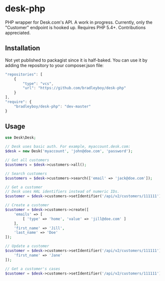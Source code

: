 desk-php
========

PHP wrapper for Desk.com's API. A work in progress. Currently, only the "Customer" endpoint is hooked up. Requires PHP 5.4+. Contributions appreciated.

Installation
------------

Not yet published to packagist since it is half-baked. You can use it by adding the repository to your composer.json file:

```js
"repositories": [
    {
        "type": "vcs",
        "url": "https://github.com/bradleyboy/desk-php"
    }
],
"require": {
    "bradleyboy/desk-php": "dev-master"
}
```

Usage
-----

```php
use Desk\Desk;

// Desk uses basic auth. For example, myaccount.desk.com:
$desk = new Desk('myaccount', 'john@doe.com', 'password');

// Get all customers
$customers = $desk->customers->all();

// Search customers
$customers = $desk->customers->search(['email' => 'jack@doe.com']);

// Get a customer
// Desk uses HAL identifiers instead of numeric IDs.
$customer = $desk->customers->setIdentifier('/api/v2/customers/111111')->get();

// Create a customer
$customer = $desk->customers->create([
    'emails' => [
        [ 'type' => 'home', 'value' => 'jill@doe.com' ]
    ],
    'first_name' => 'Jill',
    'last_name' => 'Doe'
]);

// Update a customer
$customer = $desk->customers->setIdentifier('/api/v2/customers/111111')->update([
    'first_name' => 'Jane'
]);

// Get a customer's cases
$customer = $desk->customers->setIdentifier('/api/v2/customers/111111')->cases();
```
